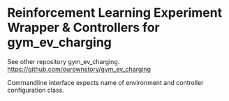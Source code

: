 # Reinforcement Learning Experiment Wrapper & Controllers for gym_ev_charging
See other repository gym_ev_charging. https://github.com/ourownstory/gym_ev_charging

Commandline interface expects name of environment and controller configuration class.
